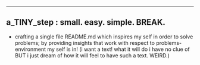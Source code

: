 -----------------------------------------------------------
a_TINY_step : small. easy. simple. BREAK.
-----------------------------------------------------------
 -  crafting a single file README.md which inspires my self in order to solve problems;
    by providing insights that work with respect to problems-environment my self is in!
    (i want a text! what it will do i have no clue of BUT i just dream of how it will feel to have such a text. WEIRD.)